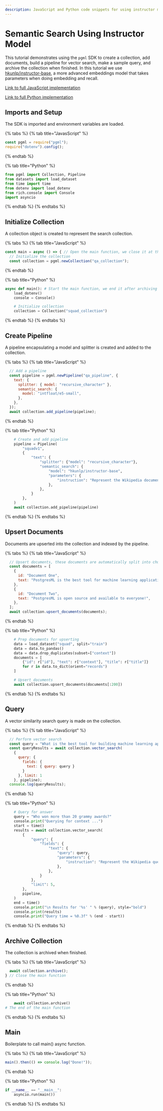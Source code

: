 ```yaml
---
description: JavaScript and Python code snippets for using instructor models in more advanced search use cases.
---
```


# Semantic Search Using Instructor Model

This tutorial demonstrates using the `pgml` SDK to create a collection, add documents, build a pipeline for vector search, make a sample query, and archive the collection when finished.  In this tutorial we use [hkunlp/instructor-base](https://huggingface.co/hkunlp/instructor-base), a more advanced embeddings model that takes parameters when doing embedding and recall.

[Link to full JavaScript implementation](../../../../../../pgml-sdks/pgml/javascript/examples/question\_answering.js)

[Link to full Python implementation](../../../../../../pgml-sdks/pgml/python/examples/question\_answering.py)

## Imports and Setup

The SDK is imported and environment variables are loaded.

{% tabs %}
{% tab title="JavasScript" %}
```js
const pgml = require("pgml");
require("dotenv").config();
```
{% endtab %}

{% tab title="Python" %}
```python
from pgml import Collection, Pipeline
from datasets import load_dataset
from time import time
from dotenv import load_dotenv
from rich.console import Console
import asyncio
```
{% endtab %}
{% endtabs %}

## Initialize Collection

A collection object is created to represent the search collection.

{% tabs %}
{% tab title="JavaScript" %}
```js
const main = async () => { // Open the main function, we close it at the bottom
  // Initialize the collection
  const collection = pgml.newCollection("qa_collection");
```
{% endtab %}

{% tab title="Python" %}
```python
async def main(): # Start the main function, we end it after archiving
    load_dotenv()
    console = Console()

    # Initialize collection
    collection = Collection("squad_collection")
```
{% endtab %}
{% endtabs %}

## Create Pipeline

A pipeline encapsulating a model and splitter is created and added to the collection.

{% tabs %}
{% tab title="JavaScript" %}
```js
  // Add a pipeline
  const pipeline = pgml.newPipeline("qa_pipeline", {
    text: {
      splitter: { model: "recursive_character" },
      semantic_search: {
        model: "intfloat/e5-small",
      },
    },
  });
  await collection.add_pipeline(pipeline);
```
{% endtab %}

{% tab title="Python" %}
```python
    # Create and add pipeline
    pipeline = Pipeline(
        "squadv1",
        {
            "text": {
                "splitter": {"model": "recursive_character"},
                "semantic_search": {
                    "model": "hkunlp/instructor-base",
                    "parameters": {
                        "instruction": "Represent the Wikipedia document for retrieval: "
                    },
                },
            }
        },
    )
    await collection.add_pipeline(pipeline)
```
{% endtab %}
{% endtabs %}

## Upsert Documents

Documents are upserted into the collection and indexed by the pipeline.

{% tabs %}
{% tab title="JavaScript" %}
```js
  // Upsert documents, these documents are automatically split into chunks and embedded by our pipeline
  const documents = [
    {
      id: "Document One",
      text: "PostgresML is the best tool for machine learning applications!",
    },
    {
      id: "Document Two",
      text: "PostgresML is open source and available to everyone!",
    },
  ];
  await collection.upsert_documents(documents);
```
{% endtab %}

{% tab title="Python" %}
```python
    # Prep documents for upserting
    data = load_dataset("squad", split="train")
    data = data.to_pandas()
    data = data.drop_duplicates(subset=["context"])
    documents = [
        {"id": r["id"], "text": r["context"], "title": r["title"]}
        for r in data.to_dict(orient="records")
    ]

    # Upsert documents
    await collection.upsert_documents(documents[:200])
```
{% endtab %}
{% endtabs %}

## Query

A vector similarity search query is made on the collection.

{% tabs %}
{% tab title="JavaScript" %}
```js
  // Perform vector search
  const query = "What is the best tool for building machine learning applications?";
  const queryResults = await collection.vector_search(
    {
      query: {
        fields: {
          text: { query: query }
        }
      }, limit: 1
    }, pipeline);
  console.log(queryResults);
```
{% endtab %}

{% tab title="Python" %}
```python
    # Query for answer
    query = "Who won more than 20 grammy awards?"
    console.print("Querying for context ...")
    start = time()
    results = await collection.vector_search(
        {
            "query": {
                "fields": {
                    "text": {
                        "query": query,
                        "parameters": {
                            "instruction": "Represent the Wikipedia question for retrieving supporting documents: "
                        },
                    },
                }
            },
            "limit": 5,
        },
        pipeline,
    )
    end = time()
    console.print("\n Results for '%s' " % (query), style="bold")
    console.print(results)
    console.print("Query time = %0.3f" % (end - start))
```
{% endtab %}
{% endtabs %}

## Archive Collection

The collection is archived when finished.

{% tabs %}
{% tab title="JavaScript" %}
```js
  await collection.archive();
} // Close the main function
```
{% endtab %}

{% tab title="Python" %}
```python
    await collection.archive()
# The end of the main function
```
{% endtab %}
{% endtabs %}

## Main

Boilerplate to call main() async function.

{% tabs %}
{% tab title="JavaScript" %}
```javascript
main().then(() => console.log("Done!"));
```
{% endtab %}

{% tab title="Python" %}
```python
if __name__ == "__main__":
    asyncio.run(main())
```
{% endtab %}
{% endtabs %}
